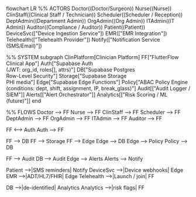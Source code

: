 flowchart LR
  %% ACTORS
  Doctor((Doctor/Surgeon))
  Nurse((Nurse))
  ClinStaff((Clinical Staff / Technician))
  Scheduler((Scheduler / Reception))
  DeptAdmin((Department Admin))
  OrgAdmin((Org Admin))
  ITAdmin((IT Admin))
  Auditor((Compliance / Auditor))
  Patient((Patient))
  DeviceSvc(["Device Ingestion Service"])
  EMR(["EMR Integration"])
  Telehealth(["Telehealth Provider"])
  Notify(["Notification Service (SMS/Email)"])

  %% SYSTEM
  subgraph ClinPlatform[Clinician Platform]
    FF["FlutterFlow Clinical App"]
    Auth["Supabase Auth<br/>(JWT: org_id, roles[], attrs)"]
    DB["Supabase Postgres<br/>Row-Level Security"]
    Storage["Supabase Storage<br/>PHI media"]
    Edge["Supabase Edge Functions"]
    Policy["ABAC Policy Engine<br/>(conditions: dept, shift, assignment, IP, break_glass)"]
    Audit[["Audit Logger / SIEM"]]
    Alerts[["Alert Orchestrator"]]
    Analytics[["Risk Scoring / ML (future)"]]
  end

  %% FLOWS
  Doctor --> FF
  Nurse --> FF
  ClinStaff --> FF
  Scheduler --> FF
  DeptAdmin --> FF
  OrgAdmin --> FF
  ITAdmin --> FF
  Auditor --> FF

  FF <--> Auth
  Auth --> FF

  FF --> DB
  FF --> Storage
  FF --> Edge
  Edge --> DB
  Edge --> Policy
  Policy --> DB

  FF --> Audit
  DB --> Audit
  Edge --> Alerts
  Alerts --> Notify

  Patient -->|SMS reminders| Notify
  DeviceSvc -->|Device webhooks| Edge
  EMR -->|ADT/HL7/FHIR| Edge
  Telehealth -->|Launch / join| FF

  DB -->|de-identified| Analytics
  Analytics -->|risk flags| FF
